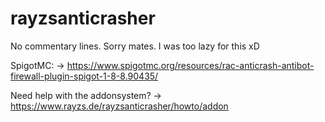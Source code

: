 # rayzsanticrasher

No commentary lines. Sorry mates. I was too lazy for this xD

SpigotMC: -> https://www.spigotmc.org/resources/rac-anticrash-antibot-firewall-plugin-spigot-1-8-8.90435/

Need help with the addonsystem? -> https://www.rayzs.de/rayzsanticrasher/howto/addon
